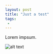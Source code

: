 ```yaml
---
layout: post
title: "Just a test"
tags:
 -
---
```

Lorem impsum.

![alt text](http://i.imgur.com/AWhzDUb.jpg "Logo Title Text 1")